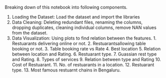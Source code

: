 Breaking down of this notebook into following components.

1. Loading the Dataset:
      Load the dataset and import the libraries
2. Data Cleaning:
      Deleting redundant files, renaming the columns, dropping duplicates, cleaning individual columns, remove NAN values from the dataset.
3. Data Visualization:
      Using plots to find relation between the features.
        1. Restuarants delivering online or not.
        2. Restuarantsallowing table booking or not.
        3. Table booking rate vs Rate
        4. Best location
        5. Relation between location and Rating.
        6. Restuarant type.
        7. Guassian rest type and Rating.
        8. Types of services
        9. Relation between type and Rating
        10. Cost of Restuarant.
        11. No. of restuarants in a location.
        12. Restuarant type.
        13. Most famous restuarnt chains in Bengaluru.

   

